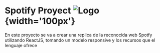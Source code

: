# Spotify Proyect ![Logo](C:\Users\USUARIO\Desktop\React\react-proyect\src\assets\images){width='100px'}

En este proyecto se va a crear una replica de la reconocida web Spotfy utilizando ReactJS, tomando un modelo responsive y los recursos que el lenguaje ofrece
